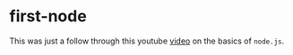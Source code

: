 # first-node

This was just a follow through this youtube [video](https://www.youtube.com/watch?v=TlB_eWDSMt4&t=1194s) on the basics of `node.js`.
